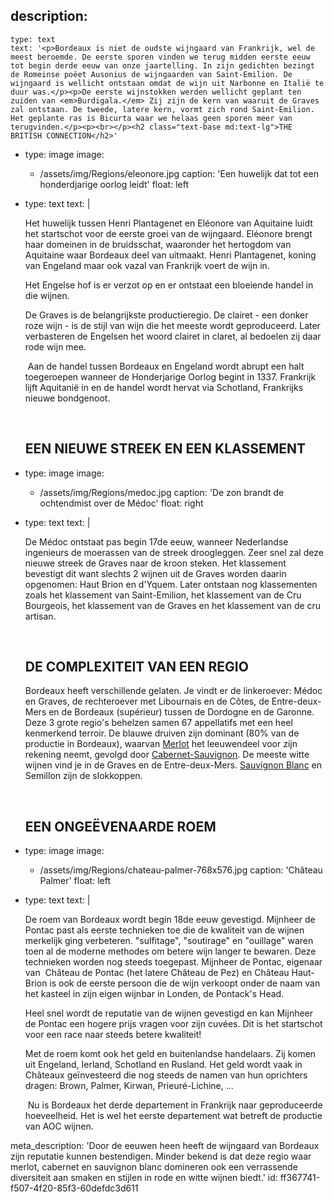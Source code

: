 description:
  -
    type: text
    text: '<p>Bordeaux is niet de oudste wijngaard van Frankrijk, wel de meest beroemde. De eerste sporen vinden we terug midden eerste eeuw tot begin derde eeuw van onze jaartelling. In zijn gedichten bezingt de Romeinse poëet Ausonius de wijngaarden van Saint-Emilion. De wijngaard is wellicht ontstaan omdat de wijn uit Narbonne en Italië te duur was.</p><p>De eerste wijnstokken werden wellicht geplant ten zuiden van <em>Burdigala.</em> Zij zijn de kern van waaruit de Graves zal ontstaan. De tweede, latere kern, vormt zich rond Saint-Emilion. Het geplante ras is Bicurta waar we helaas geen sporen meer van terugvinden.</p><p><br></p><h2 class="text-base md:text-lg">THE BRITISH CONNECTION</h2>'
  -
    type: image
    image:
      - /assets/img/Regions/eleonore.jpg
    caption: 'Een huwelijk dat tot een honderdjarige oorlog leidt'
    float: left
  -
    type: text
    text: |
      <p>Het huwelijk tussen Henri Plantagenet en Eléonore van Aquitaine luidt het startschot voor de eerste groei van de wijngaard. Eléonore brengt haar domeinen in de bruidsschat, waaronder het hertogdom van Aquitaine waar Bordeaux deel van uitmaakt. Henri Plantagenet, koning van Engeland maar ook vazal van Frankrijk voert de wijn in.&nbsp;</p><p>Het Engelse hof is er verzot op en er ontstaat een bloeiende handel in die wijnen.
      
      De Graves is de belangrijkste productieregio. De clairet - een donker roze wijn - is de stijl van wijn die het meeste wordt geproduceerd. Later verbasteren de Engelsen het woord clairet in claret, al bedoelen zij daar rode wijn mee.&nbsp;</p><p>&nbsp;Aan de handel tussen Bordeaux en Engeland wordt abrupt een halt toegeroepen wanneer de Honderjarige Oorlog begint in 1337. Frankrijk lijft Aquitanië in en de handel wordt hervat via Schotland, Frankrijks nieuwe bondgenoot.
      </p><p><br></p><h2 class="text-base md:text-lg">EEN NIEUWE STREEK EN EEN KLASSEMENT</h2>
      
  -
    type: image
    image:
      - /assets/img/Regions/medoc.jpg
    caption: 'De zon brandt de ochtendmist over de Médoc'
    float: right
  -
    type: text
    text: |
      <p>De Médoc ontstaat pas begin 17de eeuw, wanneer Nederlandse ingenieurs de moerassen van de streek droogleggen. Zeer snel zal deze nieuwe streek de Graves naar de kroon steken. Het klassement bevestigt dit want slechts 2 wijnen uit de Graves worden daarin opgenomen: Haut Brion en d'Yquem. Later ontstaan nog klassementen zoals het klassement van Saint-Emilion, het klassement van de Cru Bourgeois, het klassement van de Graves en het klassement van de cru artisan.
      </p><p><br></p><h2 class="text-base md:text-lg">DE COMPLEXITEIT VAN EEN REGIO</h2><p>
      Bordeaux heeft verschillende gelaten. Je vindt er de linkeroever: Médoc en Graves, de rechteroever met Libournais en de Côtes, de Entre-deux-Mers en de Bordeaux (supérieur) tussen de Dordogne en de Garonne.
      Deze 3 grote regio's behelzen samen 67 appellatifs met een heel kenmerkend terroir. De blauwe druiven zijn dominant (80% van de productie in Bordeaux), waarvan <a href="/nl/grape/merlot">Merlot</a> het leeuwendeel voor zijn rekening neemt, gevolgd door <a href="/nl/grape/cabernet-sauvignon">Cabernet-Sauvignon</a>. De meeste witte wijnen vind je in de Graves en de Entre-deux-Mers. <a href="/nl/grape/sauvignon-blanc">Sauvignon Blanc</a> en Semillon zijn de slokkoppen.
      </p><p><br></p><h2 class="text-base md:text-lg">EEN ONGEËVENAARDE ROEM</h2>
      
  -
    type: image
    image:
      - /assets/img/Regions/chateau-palmer-768x576.jpg
    caption: 'Château Palmer'
    float: left
  -
    type: text
    text: |
      <p>De roem van Bordeaux wordt begin 18de eeuw gevestigd. Mijnheer de Pontac past als eerste technieken toe die de kwaliteit van de wijnen merkelijk ging verbeteren. "sulfitage", "soutirage" en "ouillage" waren toen al de moderne methodes om betere wijn langer te bewaren. Deze technieken worden nog steeds toegepast. Mijnheer de Pontac, eigenaar van &nbsp;Château de Pontac (het latere Château de Pez) en Château Haut-Brion is ook de eerste persoon die de wijn verkoopt onder de naam van het kasteel in zijn eigen wijnbar in Londen, de Pontack's Head.&nbsp;</p><p>Heel snel wordt de reputatie van de wijnen gevestigd en kan Mijnheer de Pontac een hogere prijs vragen voor zijn cuvées. Dit is het startschot voor een race naar steeds betere kwaliteit!
      
      Met de roem komt ook het geld en buitenlandse handelaars. Zij komen uit Engeland, Ierland, Schotland en Rusland. Het geld wordt vaak in Châteaux geïnvesteerd die nog steeds de namen van hun oprichters dragen: Brown, Palmer, Kirwan, Prieuré-Lichine, …&nbsp;</p><p>&nbsp;Nu is Bordeaux het derde departement in Frankrijk naar geproduceerde hoeveelheid. Het is wel het eerste departement wat betreft de productie van AOC wijnen.</p>
      
meta_description: 'Door de eeuwen heen heeft de wijngaard van Bordeaux zijn reputatie kunnen bestendigen. Minder bekend is dat deze regio waar merlot, cabernet en sauvignon blanc domineren ook een verrassende diversiteit aan smaken en stijlen in rode en witte wijnen biedt.'
id: ff367741-f507-4f20-85f3-60defdc3d611
